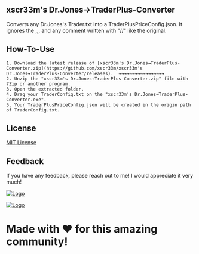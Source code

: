 ﻿## xscr33m's Dr.Jones→TraderPlus-Converter

Converts any Dr.Jones's Trader.txt into a TraderPlusPriceConfig.json. 
It ignores the <Trader>,<Currency>,<FileEnd>, and any comment written with "//" like the original.


## How-To-Use

    1. Download the latest release of [xscr33m's Dr.Jones→TraderPlus-Converter.zip](https://github.com/xscr33m/xscr33m's Dr.Jones→TraderPlus-Converter/releases).  →→→→→→→→→→→→→→→→→
    2. Unzip the "xscr33m's Dr.Jones→TraderPlus-Converter.zip" file with 7Zip or another program.
    3. Open the extracted folder.
    4. Drag your TraderConfig.txt on the "xscr33m's Dr.Jones→TraderPlus-Converter.exe".
    5. Your TraderPlusPriceConfig.json will be created in the origin path of TraderConfig.txt.


## License

[MIT License](https://spdx.org/licenses/)


## Feedback

If you have any feedback, please reach out to me!
I would appreciate it very much! 

[![Logo](https://cdn.discordapp.com/attachments/1103457256164569120/1109278528354127982/Join_Discord-logo.png)](https://discord.com/invite/PasvscT4Nh)

[![Logo](https://cdn.discordapp.com/attachments/1116457342658170920/1116458450138972230/PayPal.png)](https://www.paypal.com/paypalme/dheil53)

# Made with ♥ for this amazing community!